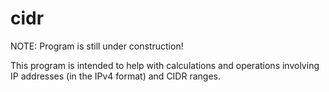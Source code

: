 # cidr

NOTE: Program is still under construction!

This program is intended to help with calculations and operations involving IP addresses (in the IPv4 format) and CIDR ranges.
